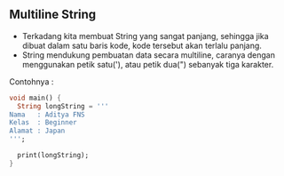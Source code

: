 ## Multiline String

- Terkadang kita membuat String yang sangat panjang, sehingga jika dibuat dalam satu baris kode, kode tersebut akan terlalu panjang.
- String mendukung pembuatan data secara multiline, caranya dengan menggunakan petik satu('), atau petik dua(") sebanyak tiga karakter.

Contohnya :

```dart
void main() {
  String longString = '''
Nama   : Aditya FNS
Kelas  : Beginner
Alamat : Japan
''';

  print(longString);
}
```